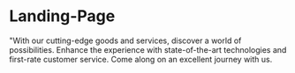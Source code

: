 # Landing-Page
"With our cutting-edge goods and services, discover a world of possibilities. Enhance the experience with state-of-the-art technologies and first-rate customer service. Come along on an excellent journey with us.
